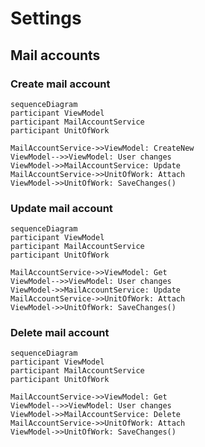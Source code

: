 # Settings
## Mail accounts
### Create mail account
```mermaid
sequenceDiagram
participant ViewModel
participant MailAccountService
participant UnitOfWork

MailAccountService->>ViewModel: CreateNew
ViewModel-->>ViewModel: User changes
ViewModel->>MailAccountService: Update
MailAccountService->>UnitOfWork: Attach
ViewModel->>UnitOfWork: SaveChanges()
```
### Update mail account
```mermaid
sequenceDiagram
participant ViewModel
participant MailAccountService
participant UnitOfWork

MailAccountService->>ViewModel: Get
ViewModel-->>ViewModel: User changes
ViewModel->>MailAccountService: Update
MailAccountService->>UnitOfWork: Attach
ViewModel->>UnitOfWork: SaveChanges()
```
### Delete mail account
```mermaid
sequenceDiagram
participant ViewModel
participant MailAccountService
participant UnitOfWork

MailAccountService->>ViewModel: Get
ViewModel-->>ViewModel: User changes
ViewModel->>MailAccountService: Delete
MailAccountService->>UnitOfWork: Attach
ViewModel->>UnitOfWork: SaveChanges()
```
<!--stackedit_data:
eyJoaXN0b3J5IjpbNzAwNTA2ODcxLDE5NjM1NDY2NjIsLTE5OD
Y5NDA0MzBdfQ==
-->